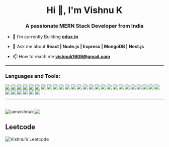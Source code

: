 <h1 align="center">Hi 👋, I'm Vishnu K</h1>
<h3 align="center">A passionate MERN Stack Developer from India</h3>

- 🔭 I’m currently Building **[odux.in](https://www.odux.in)**

- 💬 Ask me about **React | Node.js | Express | MongoDB | Next.js**

- 📫 How to reach me **vishnuk1609@gmail.com**
<hr />
<h3 align="left">Languages and Tools:</h3>

<img align="left" src="https://img.shields.io/badge/javascript-%23323330.svg?style=for-the-badge&logo=javascript&logoColor=%23F7DF1E" style="padding: 0;" />
<img align="left" src="https://img.shields.io/badge/typescript-%23007ACC.svg?style=for-the-badge&logo=typescript&logoColor=white" style="padding: 0;" />
<img align="left" src="https://img.shields.io/badge/react-%2320232a.svg?style=for-the-badge&logo=react&logoColor=%2361DAFB" style="padding: 0;" />
<img align="left" src="https://img.shields.io/badge/express.js-%23404d59.svg?style=for-the-badge&logo=express&logoColor=%2361DAFB" style="padding: 0;" />
<img align="left" src="https://img.shields.io/badge/nestjs-%23E0234E.svg?style=for-the-badge&logo=nestjs&logoColor=white" style="padding: 0;" />
<img align="left" src="https://img.shields.io/badge/node.js-6DA55F?style=for-the-badge&logo=node.js&logoColor=white" style="padding: 0;" />
<img align="left" src="https://img.shields.io/badge/MongoDB-%234ea94b.svg?style=for-the-badge&logo=mongodb&logoColor=white" style="padding: 0;" />
<img align="left" src="https://img.shields.io/badge/LeetCode-000000?style=for-the-badge&logo=LeetCode&logoColor=#d16c06" style="padding: 0;" />
<img align="left" src="https://img.shields.io/badge/JWT-black?style=for-the-badge&logo=JSON%20web%20tokens" style="padding: 0;" />
<img align="left" src="https://img.shields.io/badge/NPM-%23CB3837.svg?style=for-the-badge&logo=npm&logoColor=white" style="padding: 0;" />
<img align="left" src="https://img.shields.io/badge/React_Router-CA4245?style=for-the-badge&logo=react-router&logoColor=white" style="padding: 0;" />
<img align="left" src="https://img.shields.io/badge/Firebase-039BE5?style=for-the-badge&logo=Firebase&logoColor=white" style="padding: 0;" />
<img align="left" src="https://img.shields.io/badge/nginx-%23009639.svg?style=for-the-badge&logo=nginx&logoColor=white" style="padding: 0;" />
<img align="left" src="https://img.shields.io/badge/tailwindcss-%2338B2AC.svg?style=for-the-badge&logo=tailwind-css&logoColor=white" style="padding: 0;" />
<img align="left" src="https://img.shields.io/badge/NODEMON-%23323330.svg?style=for-the-badge&logo=nodemon&logoColor=%BBDEAD" style="padding: 0;" />
<img align="left" src="https://img.shields.io/badge/Socket.io-black?style=for-the-badge&logo=socket.io&badgeColor=010101" style="padding: 0;" />
<img align="left" src="https://img.shields.io/badge/redux-%23593d88.svg?style=for-the-badge&logo=redux&logoColor=white" style="padding: 0;" />
<img align="left" src="https://img.shields.io/badge/netlify-%23000000.svg?style=for-the-badge&logo=netlify&logoColor=#00C7B7" style="padding: 0;" />
<img align="left" src="https://img.shields.io/badge/github-%23121011.svg?style=for-the-badge&logo=github&logoColor=white" style="padding: 0;" />
<img align="left" src="https://img.shields.io/badge/git-%23F05033.svg?style=for-the-badge&logo=git&logoColor=white" style="padding: 0;" />
<img align="left" src="https://img.shields.io/badge/Postman-FF6C37?style=for-the-badge&logo=postman&logoColor=white" style="padding: 0;" />
<img align="left" src="https://img.shields.io/badge/html5-%23E34F26.svg?style=for-the-badge&logo=html5&logoColor=white" style="padding: 0;" />
<img align="left" src="https://img.shields.io/badge/css3-%231572B6.svg?style=for-the-badge&logo=css3&logoColor=white" style="padding: 0;" />
<img align="left" src="https://img.shields.io/badge/Visual%20Studio%20Code-0078d7.svg?style=for-the-badge&logo=visual-studio-code&logoColor=white" style="padding: 0;" />
<img align="left" src="https://img.shields.io/badge/bootstrap-%238511FA.svg?style=for-the-badge&logo=bootstrap&logoColor=white" style="padding: 0;" />
<img align="left" src="https://img.shields.io/badge/java-%23ED8B00.svg?style=for-the-badge&logo=openjdk&logoColor=white" style="padding: 0;" />
<img align="left" src="https://img.shields.io/badge/postgres-%23316192.svg?style=for-the-badge&logo=postgresql&logoColor=white" style="padding: 0;" />
<img align="left" src="https://img.shields.io/badge/jquery-%230769AD.svg?style=for-the-badge&logo=jquery&logoColor=white" style="padding: 0;" />
<img align="left" src="https://img.shields.io/badge/vite-%23646CFF.svg?style=for-the-badge&logo=vite&logoColor=white" style="padding: 0;" />
<img align="left" src="https://img.shields.io/badge/AWS-%23FF9900.svg?style=for-the-badge&logo=amazon-aws&logoColor=white" style="padding: 0;" />
<img align="left" src="https://img.shields.io/badge/c-%2300599C.svg?style=for-the-badge&logo=c&logoColor=white" style="padding: 0;" />
<img align="" src="https://img.shields.io/badge/figma-%23F24E1E.svg?style=for-the-badge&logo=figma&logoColor=white" style="padding: 0;" />

<hr />
<br />
<img align="left" src="https://github-readme-stats.vercel.app/api?username=iamvishnuk&show_icons=true&locale=en" alt="iamvishnuk" />
<img src="https://github-readme-stats.vercel.app/api/top-langs/?username=iamvishnuk&layout=compact" />




## Leetcode
![Vishnu's Leetcode](https://leetcard.jacoblin.cool/vishnukkakkarayil?ext=heatmap)
